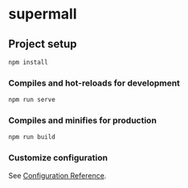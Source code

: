 # supermall

## Project setup

```cmd
npm install
```

### Compiles and hot-reloads for development

```cmd
npm run serve
```

### Compiles and minifies for production

```cmd
npm run build
```

### Customize configuration

See [Configuration Reference](https://cli.vuejs.org/config/).
